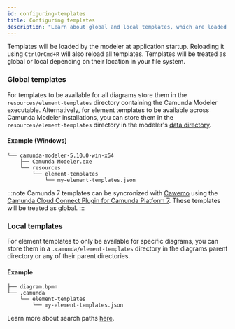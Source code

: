 ```yaml
---
id: configuring-templates
title: Configuring templates
description: "Learn about global and local templates, which are loaded by the modeler at application startup."
---
```


Templates will be loaded by the modeler at application startup. Reloading it using `CtrlOrCmd+R` will also reload all templates. Templates will be treated as global or local depending on their location in your file system.

### Global templates

For templates to be available for all diagrams store them in the `resources/element-templates` directory containing the Camunda Modeler executable. Alternatively, for element templates to be available across Camunda Modeler installations, you can store them in the `resources/element-templates` directory in the modeler's [data directory](../../search-paths#user-data-directory).

#### Example (Windows)

```
└── camunda-modeler-5.10.0-win-x64
    ├── Camunda Modeler.exe
    └── resources
        └── element-templates
            └── my-element-templates.json
```

:::note
Camunda 7 templates can be syncronized with [Cawemo](https://cawemo.com/) using the [Camunda Cloud Connect Plugin for Camunda Platform 7](https://docs.camunda.org/cawemo/latest/technical-guide/integrations/modeler/). These templates will be treated as global.
:::

### Local templates

For element templates to only be available for specific diagrams, you can store them in a `.camunda/element-templates` directory in the diagrams parent directory or any of their parent directories.

#### Example

```
├── diagram.bpmn
└── .camunda
    └── element-templates
        └── my-element-templates.json
```

Learn more about search paths [here](../../search-paths).
